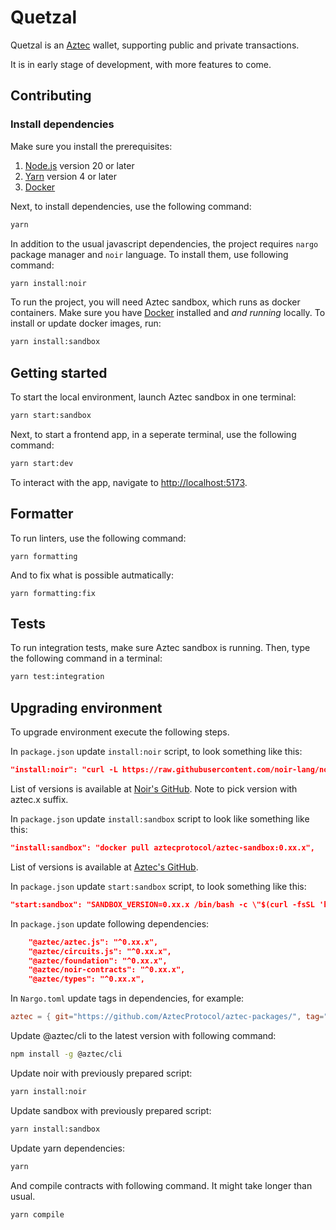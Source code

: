 # Quetzal
Quetzal is an [Aztec](https://aztec.network/) wallet, supporting public and private transactions.

It is in early stage of development, with more features to come.

## Contributing

### Install dependencies

Make sure you install the prerequisites:
1. [Node.js](https://nodejs.org/en) version 20 or later
2. [Yarn](https://yarnpkg.com/) version 4 or later
3. [Docker](https://www.docker.com/)

Next, to install dependencies, use the following command:
```bash
yarn
```

In addition to the usual javascript dependencies, the project requires `nargo` package manager and `noir` language.
To install them, use following command:

```bash
yarn install:noir
```

To run the project, you will need Aztec sandbox, which runs as docker containers.
Make sure you have [Docker](https://www.docker.com/) installed and _and running_ locally.
To install or update docker images, run:

```bash
yarn install:sandbox
```

## Getting started

To start the local environment, launch Aztec sandbox in one terminal:

```bash
yarn start:sandbox
```

Next, to start a frontend app, in a seperate terminal, use the following command:

```bash
yarn start:dev
```

To interact with the app, navigate to [http://localhost:5173](http://localhost:5173).

## Formatter

To run linters, use the following command:
```
yarn formatting
```

And to fix what is possible autmatically:
```
yarn formatting:fix
```


## Tests

To run integration tests, make sure Aztec sandbox is running.
Then, type the following command in a terminal:

```bash
yarn test:integration
```


## Upgrading environment

To upgrade environment execute the following steps.

In `package.json` update `install:noir` script, to look something like this:
```json
"install:noir": "curl -L https://raw.githubusercontent.com/noir-lang/noirup/main/install | bash noirup -v 0.`xx.x-aztec.2",
```

List of versions is available at [Noir's GitHub](https://github.com/noir-lang/noir/releases). Note to pick version with aztec.x suffix.

In `package.json` update `install:sandbox` script to look like something like this:
```json
"install:sandbox": "docker pull aztecprotocol/aztec-sandbox:0.xx.x",
```

List of versions is available at [Aztec's GitHub](https://github.com/AztecProtocol/aztec-packages/tags).

In `package.json` update `start:sandbox` script, to look something like this:
```json
"start:sandbox": "SANDBOX_VERSION=0.xx.x /bin/bash -c \"$(curl -fsSL 'https://sandbox.aztec.network')\" ",
```


In `package.json` update following dependencies:
```json
    "@aztec/aztec.js": "^0.xx.x",
    "@aztec/circuits.js": "^0.xx.x",
    "@aztec/foundation": "^0.xx.x",
    "@aztec/noir-contracts": "^0.xx.x",
    "@aztec/types": "^0.xx.x",
```

In `Nargo.toml` update tags in dependencies, for example:

```toml
aztec = { git="https://github.com/AztecProtocol/aztec-packages/", tag="aztec-packages-v0.xx.x", directory="yarn-project/aztec-nr/aztec" }
```

Update @aztec/cli to the latest version with following command:
```sh
npm install -g @aztec/cli
```

Update noir with previously prepared script:
```sh
yarn install:noir
```

Update sandbox with previously prepared script:
```sh
yarn install:sandbox
```

Update yarn dependencies:
```sh
yarn
```

And compile contracts with following command. It might take longer than usual.
```sh
yarn compile
```

